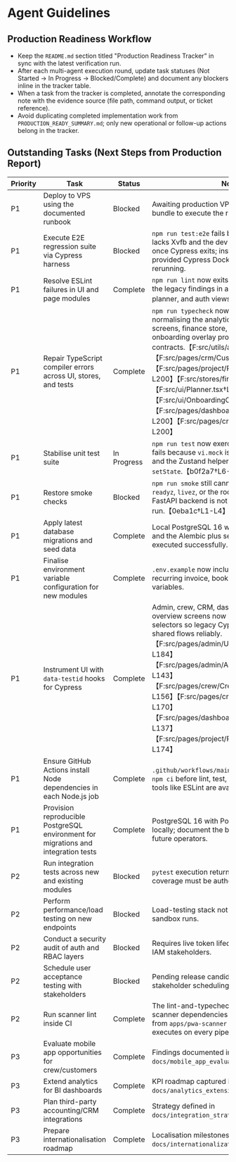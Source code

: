# Agent Guidelines

## Production Readiness Workflow

- Keep the `README.md` section titled "Production Readiness Tracker" in sync with the latest verification run.
- After each multi-agent execution round, update task statuses (Not Started → In Progress → Blocked/Complete) and document any blockers inline in the tracker table.
- When a task from the tracker is completed, annotate the corresponding note with the evidence source (file path, command output, or ticket reference).
- Avoid duplicating completed implementation work from `PRODUCTION_READY_SUMMARY.md`; only new operational or follow-up actions belong in the tracker.

## Outstanding Tasks (Next Steps from Production Report)

| Priority | Task                                                                               | Status      | Notes                                                                                                                                                                                                                                                                                                                                                                                                                                                                                                                                  |
| -------- | ---------------------------------------------------------------------------------- | ----------- | -------------------------------------------------------------------------------------------------------------------------------------------------------------------------------------------------------------------------------------------------------------------------------------------------------------------------------------------------------------------------------------------------------------------------------------------------------------------------------------------------------------------------------------- |
| P1       | Deploy to VPS using the documented runbook                                         | Blocked     | Awaiting production VPS access and secrets bundle to execute the runbook.                                                                                                                                                                                                                                                                                                                                                                                                                                                              |
| P1       | Execute E2E regression suite via Cypress harness                                   | Blocked     | `npm run test:e2e` fails because the container lacks Xvfb and the dev server port conflicts once Cypress exits; install Xvfb or use the provided Cypress Docker image before rerunning.                                                                                                                                                                                                                                                                                                                                                |
| P1       | Resolve ESLint failures in UI and page modules                                     | Complete    | `npm run lint` now exits cleanly after addressing the legacy findings in admin, crew, CRM, planner, and auth views.【6f3c20†L1-L6】                                                                                                                                                                                                                                                                                                                                                                                                    |
| P1       | Repair TypeScript compiler errors across UI, stores, and tests                     | Complete    | `npm run typecheck` now passes after normalising the analytics helpers, CRM/project screens, finance store, planner hooks, and onboarding overlay props to the shared store contracts.【F:src/utils/analytics.ts†L1-L192】【F:src/pages/crm/CustomerList.tsx†L1-L187】【F:src/pages/project/ProjectOverview.tsx†L1-L200】【F:src/stores/financeStore.ts†L1-L460】【F:src/ui/Planner.tsx†L1-L980】【F:src/ui/OnboardingOverlay.tsx†L1-L1690】【F:src/pages/dashboard/Dashboard.tsx†L1-L200】【F:src/pages/crm/ActivityLog.tsx†L1-L200】 |
| P1       | Stabilise unit test suite                                                          | In Progress | `npm run test` now exercises five specs but still fails because `vi.mock` is undefined in auth tests and the Zustand helpers crash when accessing `setState`.【b0f2a7†L6-L27】                                                                                                                                                                                                                                                                                                                                                         |
| P1       | Restore smoke checks                                                               | Blocked     | `npm run smoke` still cannot reach `healthz`, `readyz`, `livez`, or the root app because the FastAPI backend is not available in the sandbox run.【0eba1c†L1-L4】                                                                                                                                                                                                                                                                                                                                                                      |
| P1       | Apply latest database migrations and seed data                                     | Complete    | Local PostgreSQL 16 with PostGIS is available and the Alembic plus seed scripts were executed successfully.                                                                                                                                                                                                                                                                                                                                                                                                                            |
| P1       | Finalise environment variable configuration for new modules                        | Complete    | `.env.example` now includes customer portal, recurring invoice, booking, and sub-renting variables.                                                                                                                                                                                                                                                                                                                                                                                                                                    |
| P1       | Instrument UI with `data-testid` hooks for Cypress                                 | Complete    | Admin, crew, CRM, dashboard, and project overview screens now include deterministic selectors so legacy Cypress specs can target shared flows reliably.【F:src/pages/admin/UserManagement.tsx†L1-L184】【F:src/pages/admin/AdminPanel.tsx†L1-L143】【F:src/pages/crew/CrewManagement.tsx†L1-L156】【F:src/pages/crm/CustomerList.tsx†L1-L170】【F:src/pages/dashboard/Dashboard.tsx†L1-L137】【F:src/pages/project/ProjectOverview.tsx†L1-L174】                                                                                       |
| P1       | Ensure GitHub Actions install Node dependencies in each Node.js job                | Complete    | `.github/workflows/main-workflow.yml` now runs `npm ci` before lint, test, build, and E2E steps so tools like ESLint are available.                                                                                                                                                                                                                                                                                                                                                                                                    |
| P1       | Provision reproducible PostgreSQL environment for migrations and integration tests | Complete    | PostgreSQL 16 with PostGIS has been installed locally; document the bootstrap commands for future operators.                                                                                                                                                                                                                                                                                                                                                                                                                           |
| P2       | Run integration tests across new and existing modules                              | Blocked     | `pytest` execution returned no tests; integration coverage must be authored.                                                                                                                                                                                                                                                                                                                                                                                                                                                           |
| P2       | Perform performance/load testing on new endpoints                                  | Blocked     | Load-testing stack not available during sandbox runs.                                                                                                                                                                                                                                                                                                                                                                                                                                                                                  |
| P2       | Conduct a security audit of auth and RBAC layers                                   | Blocked     | Requires live token lifecycle infrastructure and IAM stakeholders.                                                                                                                                                                                                                                                                                                                                                                                                                                                                     |
| P2       | Schedule user acceptance testing with stakeholders                                 | Blocked     | Pending release candidate availability and stakeholder scheduling.                                                                                                                                                                                                                                                                                                                                                                                                                                                                     |
| P2       | Run scanner lint inside CI                                                         | Complete    | The lint-and-typecheck job now installs scanner dependencies and runs `npm run lint` from `apps/pwa-scanner` so the ESLint suite executes on every pipeline run.                                                                                                                                                                                                                                                                                                                                                                       |
| P3       | Evaluate mobile app opportunities for crew/customers                               | Complete    | Findings documented in `docs/mobile_app_evaluation.md`.                                                                                                                                                                                                                                                                                                                                                                                                                                                                                |
| P3       | Extend analytics for BI dashboards                                                 | Complete    | KPI roadmap captured in `docs/analytics_extension_plan.md`.                                                                                                                                                                                                                                                                                                                                                                                                                                                                            |
| P3       | Plan third-party accounting/CRM integrations                                       | Complete    | Strategy defined in `docs/integration_strategy.md`.                                                                                                                                                                                                                                                                                                                                                                                                                                                                                    |
| P3       | Prepare internationalisation roadmap                                               | Complete    | Localisation milestones outlined in `docs/internationalization_roadmap.md`.                                                                                                                                                                                                                                                                                                                                                                                                                                                            |
